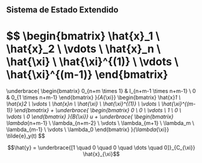 ## Sistema de Estado Extendido

$$
\begin{bmatrix}
\hat{x}_1 \\
\hat{x}_2 \\
\vdots \\
\hat{x}_n \\
\hat{\xi} \\
\hat{\xi}^{(1)} \\
\vdots \\
\hat{\xi}^{(m-1)}
\end{bmatrix}
=
\underbrace{
\begin{bmatrix}
0_{n+m \times 1} & I_{n+m-1 \times n+m-1} \\
0 & 0_{1 \times n+m-1}
\end{bmatrix}
}_{A_{\xi}}
\begin{bmatrix}
\hat{x}_1 \\
\hat{x}_2 \\
\vdots \\
\hat{x}_n \\
\hat{\xi} \\
\hat{\xi}^{(1)} \\
\vdots \\
\hat{\xi}^{(m-1)}
\end{bmatrix}
+
\underbrace{
\begin{bmatrix}
0 \\
0 \\
\vdots \\
1 \\
0 \\
\vdots \\
0
\end{bmatrix}
}_{B_{\xi}} u
+
\underbrace{
\begin{bmatrix}
\lambda_{n+m-1} \\
\lambda_{n+m-2} \\
\vdots \\
\lambda_{m+1} \\
\lambda_m \\
\lambda_{m-1} \\
\vdots \\
\lambda_0
\end{bmatrix}
}_{\lambda_{\xi}} \tilde{e}_y(t)
$$


$$\hat{y} = \underbrace{[1 \quad 0 \quad 0 \quad \dots \quad 0]}_{C_{\xi}} \hat{x}_{\xi}$$
